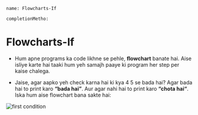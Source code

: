 
```ngmeta
name: Flowcharts-If

completionMetho:
```

# Flowcharts-If

- Hum apne programs ka code likhne se pehle, **flowchart** banate hai. Aise isliye karte hai taaki hum yeh samajh paaye ki program her step per kaise chalega.


- Jaise, agar aapko yeh check karna hai ki kya 4 5 se bada hai? Agar bada hai to print karo **“bada hai”**. Aur agar nahi hai to print karo **“chota hai“**. Iska hum aise flowchart bana sakte hai:

![first condition](../sdMSYuJXID92CIcg8gsdGoQ.png)

